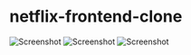 # netflix-frontend-clone
![Screenshot](https://lh3.googleusercontent.com/u/1/drive-viewer/AITFw-yMi5hTnvFr-ou5OmjLle6qL0qTvZEqYCjAr1_ggFzlC-i3WtKKa1UNkzndfCg6vlt52cQeUqm8kXcJ0m8Tj0G6Wn2j=w1920-h932)
![Screenshot](https://lh3.googleusercontent.com/u/1/drive-viewer/AITFw-zbdfDY8vJzx5UgqajL8VjZPmlo8WbZ0ot81e9eVO64p2MOhumK7xD2uJVoGdestceWyqMzQOjbp384LB5FA3rVdmbPVw=w1960-h2700)
![Screenshot](https://lh3.googleusercontent.com/u/1/drive-viewer/AITFw-wzkVZ6u7qwSDMFBbnG6WWKKoKsdrswhCm4UtemdWX-R8EMOWvTSONaPiQeCz4IHFZcchIiVPTg5kaQ3Z5izooMZE1yyg=w1253-h932)
